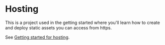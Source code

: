 # Hosting

This is a project used in the getting started where you'll learn how to create and deploy static assets you can access from https.

See [Getting started for hosting](https://docs.scaledynamics.com/docs/hosting-getting-started).
